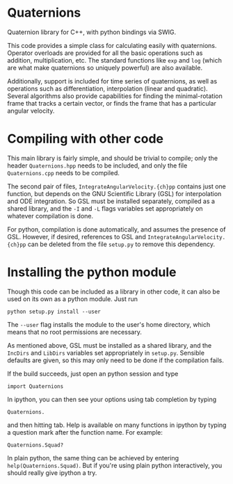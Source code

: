 Quaternions
===========

Quaternion library for C++, with python bindings via SWIG.

This code provides a simple class for calculating easily with
quaternions.  Operator overloads are provided for all the basic
operations such as addition, multiplication, etc.  The standard
functions like `exp` and `log` (which are what make quaternions so
uniquely powerful) are also available.

Additionally, support is included for time series of quaternions, as
well as operations such as differentiation, interpolation (linear and
quadratic).  Several algorithms also provide capabilities for finding
the minimal-rotation frame that tracks a certain vector, or finds the
frame that has a particular angular velocity.


Compiling with other code
=========================

This main library is fairly simple, and should be trivial to compile;
only the header `Quaternions.hpp` needs to be included, and only the
file `Quaternions.cpp` needs to be compiled.

The second pair of files, `IntegrateAngularVelocity.{ch}pp` contains
just one function, but depends on the GNU Scientific Library (GSL) for
interpolation and ODE integration.  So GSL must be installed
separately, compiled as a shared library, and the `-I` and `-L` flags
variables set appropriately on whatever compilation is done.

For python, compilation is done automatically, and assumes the
presence of GSL.  However, if desired, references to GSL and
`IntegrateAngularVelocity.{ch}pp` can be deleted from the file
`setup.py` to remove this dependency.


Installing the python module
============================

Though this code can be included as a library in other code, it can
also be used on its own as a python module.  Just run

    python setup.py install --user

The `--user` flag installs the module to the user's home directory,
which means that no root permissions are necessary.

As mentioned above, GSL must be installed as a shared library, and the
`IncDirs` and `LibDirs` variables set appropriately in `setup.py`.
Sensible defaults are given, so this may only need to be done if the
compilation fails.

If the build succeeds, just open an python session and type

    import Quaternions

In ipython, you can then see your options using tab completion by typing

    Quaternions.

and then hitting tab.  Help is available on many functions in ipython
by typing a question mark after the function name.  For example:

    Quaternions.Squad?

In plain python, the same thing can be achieved by entering
`help(Quaternions.Squad)`.  But if you're using plain python
interactively, you should really give ipython a try.
